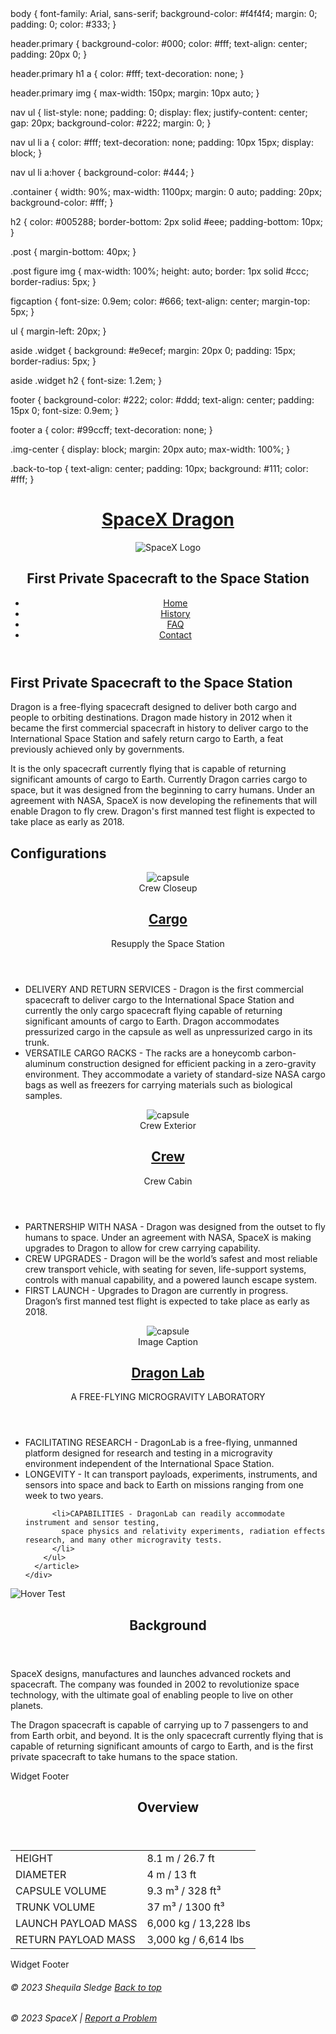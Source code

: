 <!doctype html>

<html lang="en">
body {
  font-family: Arial, sans-serif;
  background-color: #f4f4f4;
  margin: 0;
  padding: 0;
  color: #333;
}

header.primary {
  background-color: #000;
  color: #fff;
  text-align: center;
  padding: 20px 0;
}

header.primary h1 a {
  color: #fff;
  text-decoration: none;
}

header.primary img {
  max-width: 150px;
  margin: 10px auto;
}

nav ul {
  list-style: none;
  padding: 0;
  display: flex;
  justify-content: center;
  gap: 20px;
  background-color: #222;
  margin: 0;
}

nav ul li a {
  color: #fff;
  text-decoration: none;
  padding: 10px 15px;
  display: block;
}

nav ul li a:hover {
  background-color: #444;
}

.container {
  width: 90%;
  max-width: 1100px;
  margin: 0 auto;
  padding: 20px;
  background-color: #fff;
}

h2 {
  color: #005288;
  border-bottom: 2px solid #eee;
  padding-bottom: 10px;
}

.post {
  margin-bottom: 40px;
}

.post figure img {
  max-width: 100%;
  height: auto;
  border: 1px solid #ccc;
  border-radius: 5px;
}

figcaption {
  font-size: 0.9em;
  color: #666;
  text-align: center;
  margin-top: 5px;
}

ul {
  margin-left: 20px;
}

aside .widget {
  background: #e9ecef;
  margin: 20px 0;
  padding: 15px;
  border-radius: 5px;
}

aside .widget h2 {
  font-size: 1.2em;
}

footer {
  background-color: #222;
  color: #ddd;
  text-align: center;
  padding: 15px 0;
  font-size: 0.9em;
}

footer a {
  color: #99ccff;
  text-decoration: none;
}

.img-center {
  display: block;
  margin: 20px auto;
  max-width: 100%;
}

.back-to-top {
  text-align: center;
  padding: 10px;
  background: #111;
  color: #fff;
}
<head>
  <meta charset="utf-8">
  <title>SpaceX Dragon</title>
  <meta charset="UTF-8" />
  <meta name="description" content="Keyword rich narrative on site purpose" />
  <meta name="author" content="Shequila Sledge" />
  <meta name="viewport" content="width=device-width, initial-scale=1.0">
  <meta name="robots" content="noindex">
  <meta name="author" content="Thomas Wallace" />
  <link href="assets/css/style.css" rel="stylesheet">
</head>
<title>SpaceX Dragon</title>
</head>

<body>
  <header role="banner" class="primary">
    <h1><a href="">SpaceX Dragon</a></h1>
    <img src="assets/img/SpaceX-Logo.png" alt="SpaceX Logo" />
    <h2>First Private Spacecraft to the Space Station</h2>
    <nav role="navigation">
      <ul>
        <li><a href="index.html">Home</a></li>
        <li><a href="history.html">History</a></li>
        <li><a href="faq.html">FAQ</a></li>
        <li><a href="contact.html">Contact</a></li>
      </ul>
    </nav>
  </header>
  <section id="content" class="container">
    <h2>First Private Spacecraft to the Space Station</h2>
    <p>Dragon is a free-flying spacecraft designed to deliver both cargo and people to orbiting destinations.
      Dragon made history in 2012 when it became the first commercial spacecraft in history to deliver cargo to the
      International Space Station and safely return cargo to Earth,
      a feat previously achieved only by governments. </p>
    <p>It is the only spacecraft currently flying that is capable of returning significant amounts of cargo to Earth.
      Currently Dragon carries cargo to space, but it was designed from the beginning to carry humans.
      Under an agreement with NASA, SpaceX is now developing the refinements that will enable Dragon to fly crew.
      Dragon's first manned test flight is expected to take place as early as 2018.</p>
  </section>
  <section id="articles">
    <div class="container">
      <h2>Configurations</h2>
      <article class="post">
        <header>
          <figure>
            <img src="assets/img/dragon-intertior-crew.jpg" alt="capsule" />
            <figcaption>Crew Closeup</figcaption>
          </figure>
          <h2> <a href="#" rel="bookmark" title="link to this post">Cargo</a> </h2>
          <p>Resupply the Space Station</p>
        </header>
        <ul>
          <li>DELIVERY AND RETURN SERVICES - Dragon is the first commercial spacecraft to deliver cargo to the
            International Space Station and currently
            the only cargo spacecraft flying capable of returning significant amounts of cargo to Earth.
            Dragon accommodates pressurized cargo in the capsule as well as unpressurized cargo in its trunk.</li>
          <li>VERSATILE CARGO RACKS - The racks are a honeycomb carbon-aluminum construction designed for efficient
            packing in a zero-gravity environment.
            They accommodate a variety of standard-size NASA cargo bags as well as freezers for carrying materials such
            as biological samples.</li>
        </ul>
      </article>
      <article class="post">
        <header>
          <figure>
            <img src="assets/img/dragon-exterior.jpg" alt="capsule" />
            <figcaption>Crew Exterior</figcaption>
          </figure>
          <h2> <a href="#" rel="bookmark" title="link to this post">Crew</a> </h2>
          <p>Crew Cabin</p>
        </header>
        <ul>
          <li> PARTNERSHIP WITH NASA - Dragon was designed from the outset to fly humans to space.
            Under an agreement with NASA, SpaceX is making upgrades to Dragon to allow for crew carrying capability.
          </li>
          <li> CREW UPGRADES - Dragon will be the world’s safest and most reliable crew transport vehicle, with seating
            for seven,
            life-support systems, controls with manual capability, and a powered launch escape system.</li>
          <li>FIRST LAUNCH - Upgrades to Dragon are currently in progress.
            Dragon’s first manned test flight is expected to take place as early as 2018.</li>
        </ul>
      </article>
      <article class="post">
        <header>
          <figure>
            <img src="assets/img/Dragon_V2_interior.2.jpg" alt="capsule" />
            <figcaption>Image Caption</figcaption>
          </figure>
          <h2> <a href="#" rel="bookmark" title="link to this post">Dragon Lab</a> </h2>
          <p>A FREE-FLYING MICROGRAVITY LABORATORY</p>
        </header>
        <ul>
          <li>FACILITATING RESEARCH - DragonLab is a free-flying, unmanned platform designed for research and testing
            in a microgravity environment independent of the International Space Station.</li>
          <li> LONGEVITY - It can transport payloads, experiments, instruments, and sensors
            into space and back to Earth on missions ranging from one week to two years.</li>

          <li>CAPABILITIES - DragonLab can readily accommodate instrument and sensor testing,
            space physics and relativity experiments, radiation effects research, and many other microgravity tests.
          </li>
        </ul>
      </article>
    </div>
  </section>
  <section id="hero" class="container">
    <img src="https://assets.codepen.io/7248/dragon_2_hover_test.jpg" alt="Hover Test" class="img-center" />
  </section>
  <aside role="complementary">
    <div class="container">
      <article class="widget">
        <header>
          <h2>Background</h2>
        </header>
        <p>SpaceX designs, manufactures and launches advanced rockets and spacecraft.
          The company was founded in 2002 to revolutionize space technology,
          with the ultimate goal of enabling people to live on other planets.</p>
        <p> The Dragon spacecraft is capable of carrying up to 7 passengers to and from Earth orbit,
          and beyond. It is the only spacecraft currently flying that is capable of returning significant amounts of
          cargo to Earth,
          and is the first private spacecraft to take humans to the space station.</p>
      <footer>Widget Footer</footer>
    </article>
    <article class="widget overview">
      <header>
        <h2>Overview</h2>
      </header>
      <table>
        <tbody>
          <tr>
            <td>HEIGHT</td>
            <td>8.1 m <span>/ 26.7 ft</span></td>
          </tr>
          <tr>
            <td>DIAMETER</td>
            <td>4 m <span>/ 13 ft</span></td>
          </tr>
          <tr>
            <td>CAPSULE VOLUME</td>
            <td>9.3 m³ <span>/ 328 ft³ </span></td>
          </tr>
          <tr>
            <td>TRUNK VOLUME</td>
            <td>37 m³ <span>/ 1300 ft³ </span></td>
          </tr>
          <tr>
            <td>LAUNCH PAYLOAD MASS</td>
            <td>6,000 kg <span>/ 13,228 lbs</span></td>
          </tr>
          <tr>
            <td>RETURN PAYLOAD MASS</td>
            <td>3,000 kg <span>/ 6,614 lbs</span></td>
          </tr>
        </tbody>
      </table>
      <footer>Widget Footer</footer>
    </article>
    </div>
  </aside>
  <h6 class="back-to-top">
    &copy; 2023 Shequila Sledge <a href="#top">Back to top</a>
   </h6>
  <footer id="colophon" role="contentinfo">
    <h6>&copy; 2023 SpaceX | <a href="mailto:yjmehari@ualr.edu"> Report a Problem</a>
    </h6>
  </footer>
</body>

</html>

